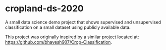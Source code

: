 # cropland-ds-2020
A small data science demo project that shows supervised and unsupervised classification on a small dataset using publicly available data.

This project was originally inspired by a similar project located at: <link>https://github.com/bhavesh907/Crop-Classification</link>.  
